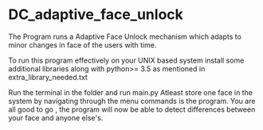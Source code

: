 # DC_adaptive_face_unlock
The Program runs a Adaptive Face Unlock mechanism which adapts to minor changes in face of the users with time.

To run this program effectively on your UNIX based system install some additional libraries along with python>= 3.5 as mentioned in extra_library_needed.txt

Run the terminal in the folder and run main.py
Atleast store one face in the system by navigating through the menu commands is the program.
You are all good to go , the program will now be able to detect differences between your face and anyone else's.

